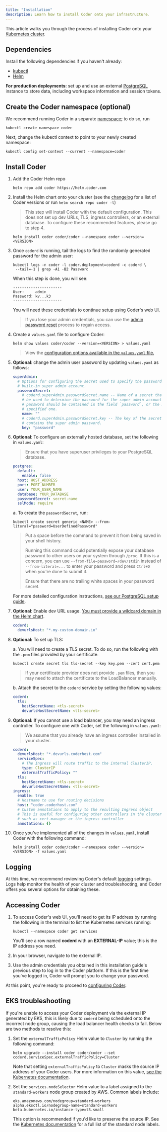 ```yaml
---
title: "Installation"
description: Learn how to install Coder onto your infrastructure.
---
```


This article walks you through the process of installing Coder onto your
[Kubernetes cluster](kubernetes/index.md).

## Dependencies

Install the following dependencies if you haven't already:

- [kubectl](https://kubernetes.io/docs/tasks/tools/install-kubectl/)
- [Helm](https://helm.sh/docs/intro/install/)

**For production deployments:** set up and use an external
[PostgreSQL](https://www.postgresql.org/docs/12/admin.html) instance to store
data, including workspace information and session tokens.

## Create the Coder namespace (optional)

We recommend running Coder in a separate
[namespace](https://kubernetes.io/docs/concepts/overview/working-with-objects/namespaces/);
to do so, run

```console
kubectl create namespace coder
```

Next, change the kubectl context to point to your newly created namespace:

```console
kubectl config set-context --current --namespace=coder
```

## Install Coder

1. Add the Coder Helm repo

   ```console
   helm repo add coder https://helm.coder.com
   ```

1. Install the Helm chart onto your cluster (see the
   [changelog](../changelog/index.md) for a list of Coder versions or run
   `helm search repo coder -l`)

   > This step will install Coder with the default configuration. This does not
   > set up dev URLs, TLS, ingress controllers, or an external database. To
   > configure these recommended features, please go to step 4.

   ```console
   helm install coder coder/coder --namespace coder --version=<VERSION>
   ```

1. Once `coderd` is running, tail the logs to find the randomly generated
   password for the admin user:

   ```console
   kubectl logs -n coder -l coder.deployment=coderd -c coderd \
    --tail=-1 | grep -A1 -B2 Password
   ```

   When this step is done, you will see:

   ```text
   ----------------------
   User:     admin
   Password: kv...k3
   ----------------------
   ```

   You will need these credentials to continue setup using Coder's web UI.

   > If you lose your admin credentials, you can use the
   > [admin password reset](../admin/access-control/users/password-reset.md#resetting-the-site-admin-password)
   > process to regain access.

1. Create a `values.yaml` file to configure Coder:

   ```console
   helm show values coder/coder --version=<VERSION> > values.yaml
   ```

   > View the
   > [configuration options available in the `values.yaml` file.](https://github.com/coder/enterprise-helm#values)

1. **Optional**: change the admin user password by updating `values.yaml` as
   follows:

   ```yaml
   superAdmin:
     # Options for configuring the secret used to specify the password for the
     # built-in super admin account.
     passwordSecret:
       # coderd.superAdmin.passwordSecret.name -- Name of a secret that should
       # be used to determine the password for the super admin account. The
       # password should be contained in the field `password`, or the manually
       # specified one.
       name: ""
       # coderd.superAdmin.passwordSecret.key -- The key of the secret that
       # contains the super admin password.
       key: "password"
   ```

1. **Optional**: To configure an externally hosted database, set the following
   in `values.yaml`:

   > Ensure that you have superuser privileges to your PostgreSQL database.

   ```yaml
   postgres:
     default:
       enable: false
     host: HOST_ADDRESS
     port: PORT_NUMBER
     user: YOUR_USER_NAME
     database: YOUR_DATABASE
     passwordSecret: secret-name
     sslMode: require
   ```

   a. To create the `passwordSecret`, run:

   ```console
   kubectl create secret generic <NAME> --from-literal="password=UserDefinedPassword"
   ```

   > Put a space before the command to prevent it from being saved in your shell
   > history.
   >
   > Running this command could potentially expose your database password to
   > other users on your system through `/proc`. If this is a concern, you can
   > use `--from-file=password=/dev/stdin` instead of `--from-literal=...` to
   > enter your password and press `Ctrl+D` when you're done to submit it.
   >
   > Ensure that there are no trailing white spaces in your password secret.

   For more detailed configuration instructions,
   [see our PostgreSQL setup guide](../guides/deployments/postgres.md).

1. **Optional**: Enable dev URL usage.
   [You must provide a wildcard domain in the Helm chart](../admin/devurls.md).

   ```yaml
   coderd:
     devurlsHost: "*.my-custom-domain.io"
   ```

1. **Optional:** To set up TLS:

   a. You will need to create a TLS secret. To do so, run the following with the
   `.pem` files provided by your certificate:

   ```console
   kubectl create secret tls tls-secret --key key.pem --cert cert.pem
   ```

   > If your certificate provider does not provide `.pem` files, then you may
   > need to attach the certificate to the LoadBalancer manually.

   b. Attach the secret to the `coderd` service by setting the following values:

   ```yaml
   coderd:
     tls:
       hostSecretName: <tls-secret>
       devurlsHostSecretName: <tls-secret>
   ```

1. **Optional:** If you cannot use a load balancer, you may need an ingress
   controller. To configure one with Coder, set the following in `values.yaml`:

   > We assume that you already have an ingress controller installed in your
   > cluster.

   ```yaml
   coderd:
     devurlsHost: "*.devurls.coderhost.com"
     serviceSpec:
       # The Ingress will route traffic to the internal ClusterIP.
       type: ClusterIP
       externalTrafficPolicy: ""
     tls:
       hostSecretName: <tls-secret>
       devurlsHostSecretName: <tls-secret>
   ingress:
     enable: true
     # Hostname to use for routing decisions
     host: "coder.coderhost.com"
     # Custom annotations to apply to the resulting Ingress object
     # This is useful for configuring other controllers in the cluster
     # such as cert-manager or the ingress controller
     annotations: {}
   ```

1. Once you've implemented all of the changes in `values.yaml`, install Coder
   with the following command:

   ```console
   helm install coder coder/coder --namespace coder --version=<VERSION> -f values.yaml
   ```

## Logging

At this time, we recommend reviewing Coder's default
[logging](../guides/admin/logging.md) settings. Logs help monitor the health of
your cluster and troubleshooting, and Coder offers you several options for
obtaining these.

## Accessing Coder

1. To access Coder's web UI, you'll need to get its IP address by running the
   following in the terminal to list the Kubernetes services running:

   ```console
   kubectl --namespace coder get services
   ```

   You'll see a row named **coderd** with an **EXTERNAL-IP** value; this is the
   IP address you need.

1. In your browser, navigate to the external IP.

1. Use the admin credentials you obtained in this installation guide's previous
   step to log in to the Coder platform. If this is the first time you've logged
   in, Coder will prompt you to change your password.

At this point, you're ready to proceed to [configuring Coder](configuration.md).

## EKS troubleshooting

If you're unable to access your Coder deployment via the external IP generated
by EKS, this is likely due to `coderd` being scheduled onto the incorrect node
group, causing the load balancer health checks to fail. Below are two methods to
resolve this:

1. Set the `externalTrafficPolicy` Helm value to `Cluster` by running the
   following command:

   ```console
   helm upgrade --install coder coder/coder --set coderd.serviceSpec.externalTrafficPolicy=Cluster
   ```

   Note that setting `externalTrafficPolicy` to `Cluster` masks the source IP
   address of your Coder users. For more information on this value,
   [see the Kubernetes documentation](https://kubernetes.io/docs/tasks/access-application-cluster/create-external-load-balancer/#preserving-the-client-source-ip).

1. Set the `services.nodeSelector` Helm value to a label assigned to the
   `standard-workers` node group created by AWS. Common labels include:

   ```console
   eks.amazonaws.com/nodegroup=standard-workers
   alpha.eksctl.io/nodegroup-name=standard-workers
   beta.kubernetes.io/instance-type=t3.small
   ```

   This option is recommended if you'd like to preserve the source IP. See the
   [Kubernetes documentation](https://kubernetes.io/docs/reference/labels-annotations-taints/)
   for a full list of the standard node labels.
